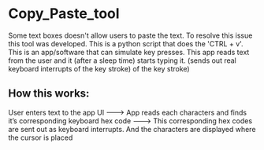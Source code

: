 # Copy_Paste_tool
Some text boxes doesn't allow users to paste the text. To resolve this issue this tool was developed. This is a python script that does the 'CTRL + v'.   
This is an app/software that can simulate key presses. This app reads text from the user and it (after a sleep time) starts typing it. (sends out real keyboard interrupts of the key stroke)
of the key stroke)

## How this works:
User enters text to the app UI ---> App reads each characters and finds it’s corresponding keyboard hex code ---> This corresponding hex codes are sent out as keyboard interrupts. And the characters are displayed where the cursor is placed




